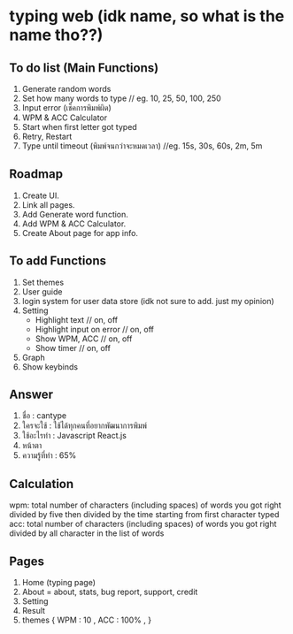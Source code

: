 # typing web (idk name, so what is the name tho??)

## To do list (Main Functions)
1. Generate random words
2. Set how many words to type // eg. 10, 25, 50, 100, 250
3. Input error (เช็คการพิมพ์ผิด)
4. WPM & ACC Calculator
5. Start when first letter got typed
6. Retry, Restart
7. Type until timeout (พิมพ์จนกว่าจะหมดเวลา) //eg. 15s, 30s, 60s, 2m, 5m

## Roadmap
1. Create UI.
2. Link all pages.
3. Add Generate word function.
4. Add WPM & ACC Calculator.
5. Create About page for app info.

## To add Functions
1. Set themes
2. User guide
3. login system for user data store (idk not sure to add. just my opinion)
4. Setting
    - Highlight text // on, off
    - Highlight input on error // on, off
    - Show WPM, ACC // on, off
    - Show timer // on, off
5. Graph
6. Show keybinds

## Answer
1. ชื่อ : cantype
2. ใครจะใช้ : ใช้ได้ทุกคนที่อยากพัฒนาการพิมพ์
3. ใช้อะไรทำ : Javascript React.js 
4. หน้าตา
5. ความรู้ที่ทำ : 65%

## Calculation
wpm: total number of characters (including spaces) of words you got right divided by five then divided by the time starting from first character typed
acc: total number of characters (including spaces) of words you got right divided by all character in the list of words

## Pages
1. Home (typing page)
2. About = about, stats, bug report, support, credit
3. Setting
4. Result
5. themes { WPM : 10 , ACC : 100% , }